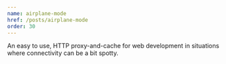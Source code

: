 ```yaml
---
name: airplane-mode
href: /posts/airplane-mode
order: 30
---
```


An easy to use, HTTP proxy-and-cache for web development in situations where connectivity can be a bit spotty.
